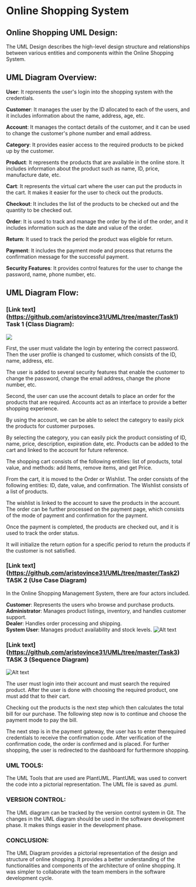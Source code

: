 # **Online Shopping System**

## Online Shopping UML Design: 

The UML Design describes the high-level design structure and relationships between various entities and components within the Online Shopping System. 

## UML Diagram Overview: 

**User**: It represents the user's login into the shopping system with the credentials. 

**Customer**: It manages the user by the ID allocated to each of the users, and it includes information about the name, address, age, etc. 

**Account**: It manages the contact details of the customer, and it can be used to change the customer's phone number and email address. 

**Category**: It provides easier access to the required products to be picked up by the customer. 

**Product**: It represents the products that are available in the online store. It includes information about the product such as name, ID, price, manufacture date, etc. 

**Cart**: It represents the virtual cart where the user can put the products in the cart. It makes it easier for the user to check out the products. 

**Checkout**: It includes the list of the products to be checked out and the quantity to be checked out. 

**Order**: It is used to track and manage the order by the id of the order, and it includes information such as the date and value of the order. 

**Return**: It used to track the period the product was eligible for return. 

**Payment**: It includes the payment mode and process that returns the confirmation message for the successful payment. 

**Security Features**: It provides control features for the user to change the password, name, phone number, etc. 

## UML Diagram Flow: 

### [Link text] (https://github.com/aristovince31/UML/tree/master/Task1) Task 1 (Class Diagram):
![](Task1/image.png)

First, the user must validate the login by entering the correct password. Then the user profile is changed to customer, which consists of the ID, name, address, etc. 

The user is added to several security features that enable the customer to change the password, change the email address, change the phone number, etc. 

Second, the user can use the account details to place an order for the products that are required. Accounts act as an interface to provide a better shopping experience. 

By using the account, we can be able to select the category to easily pick the products for customer purposes. 

By selecting the category, you can easily pick the product consisting of ID, name, price, description, expiration date, etc. Products can be added to the cart and linked to the account for future reference. 

The shopping cart consists of the following entities: list of products, total value, and methods: add Items, remove items, and get Price. 

From the cart, it is moved to the Order or Wishlist. The order consists of the following entities: ID, date, value, and confirmation. The Wishlist consists of a list of products. 

The wishlist is linked to the account to save the products in the account. The order can be further processed on the payment page, which consists of the mode of payment and confirmation for the payment. 

Once the payment is completed, the products are checked out, and it is used to track the order status. 

It will initialize the return option for a specific period to return the products if the customer is not satisfied. 

### [Link text] (https://github.com/aristovince31/UML/tree/master/Task2) TASK 2 (Use Case Diagram) 

In the Online Shopping Management System, there are four actors included. 

**Customer**: Represents the users who browse and purchase products. 
**Administrator**: Manages product listings, inventory, and handles customer support.<br>
**Dealer**: Handles order processing and shipping. <br>
**System User**: Manages product availability and stock levels. 
![Alt text](<Task2/image.png>)

### [Link text] (https://github.com/aristovince31/UML/tree/master/Task3) TASK 3 (Sequence Diagram) 

![Alt text](Task3/image.png)

The user must login into their account and must search the required product. After the user is done with choosing the required product, one must add that to their cart.  

Checking out the products is the next step which then calculates the total bill for our purchase. The following step now is to continue and choose the payment mode to pay the bill.  

The next step is in the payment gateway, the user has to enter therequired credentials to receive the confirmation code. After verification of the confirmation code, the order is confirmed and is placed. For further shopping, the user is redirected to the dashboard for furthermore shopping. 

### UML TOOLS: 

The UML Tools that are used are PlantUML. PlantUML was used to convert the code into a pictorial representation. The UML file is saved as .puml. 

### VERSION CONTROL: 

The UML diagram can be tracked by the version control system in Git. The changes in the UML diagram should be used in the software development phase. It makes things easier in the development phase. 

### CONCLUSION: 
The UML Diagram provides a pictorial representation of the design and structure of online shopping. It provides a better understanding of the functionalities and components of the architecture of online shopping. It was simpler to collaborate with the team members in the software development cycle. 
